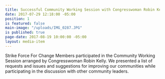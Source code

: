```yaml
---
title: Successful Community Working Session with Congresswoman Robin Kelly
date: 2017-07-29 12:18:00 -05:00
position: 1
is featured: false
main-image: "/uploads/IMG_0287.JPG"
is published: true
page-date: 2017-08-19 10:00:00 -05:00
layout: media-item
---
```


Strike Force For Change Members participated in the Community Working Session arranged by Congresswoman Robin Kelly. We presented a list of requests and issues and suggestions for improving our communities while participating in the discussion with other community leaders. 